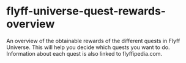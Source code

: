 # flyff-universe-quest-rewards-overview
An overview of the obtainable rewards of the different quests in Flyff Universe.
This will help you decide which quests you want to do.
Information about each quest is also linked to flyffipedia.com.
